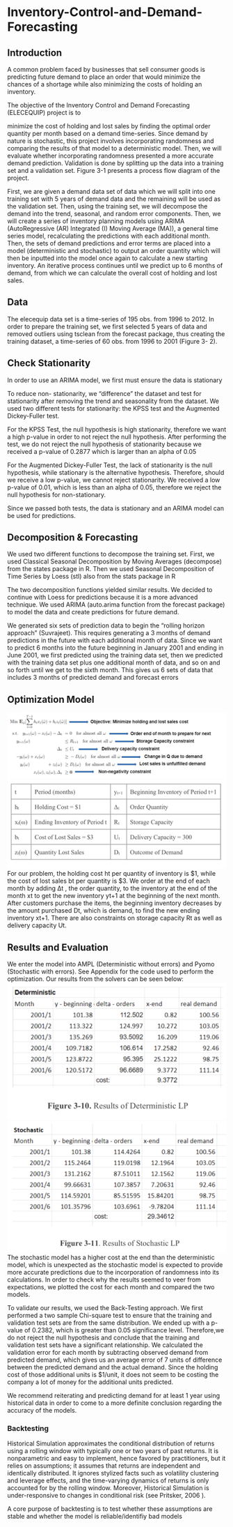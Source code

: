 # Inventory-Control-and-Demand-Forecasting

## Introduction
A common problem faced by businesses that sell consumer goods is predicting future demand to place an order that would minimize the chances of a shortage while also minimizing the costs of holding an inventory. 

The objective of the Inventory Control and Demand Forecasting (ELECEQUIP) project is to 

minimize the cost of holding and lost sales by finding the optimal order quantity per month based on a demand time-series. Since demand by nature is stochastic, this project involves incorporating randomness and comparing the results of that model to a deterministic model. Then, we will evaluate whether incorporating randomness presented a more accurate demand prediction. Validation is done by splitting up the data into a training set and a validation set. Figure 3-1 presents a process flow diagram of the project.

First, we are given a demand data set of data which we will split into one training set with 5 years of demand data and the remaining will be used as the validation set. Then, using the training set, we will decompose the demand into the trend, seasonal, and random error components. Then, we will create a series of inventory planning models using ARIMA (AutoRegressive (AR) Integrated (I) Moving Average (MA)), a general time series model, recalculating the predictions with each additional month. Then, the sets of demand predictions and error terms are placed into a model (deterministic and stochastic) to output an order quantity which will then be inputted into the model once again to calculate a new starting inventory. An iterative process continues until we predict up to 6 months of demand, from which we can calculate the overall cost of holding and lost sales.
## Data
The elecequip data set is a time-series of 195 obs. from 1996 to 2012. In order to prepare the training set, we first selected 5 years of data and removed outliers using tsclean from the forecast package, thus creating the training dataset, a time-series of 60 obs. from 1996 to 2001 (Figure 3- 2).

## Check Stationarity
In order to use an ARIMA model, we first must ensure the data is stationary

To reduce non- stationarity, we “difference” the dataset and test for stationarity after removing the trend and seasonality from the dataset. We used two different tests for stationarity: the KPSS test and the Augmented Dickey-Fuller test.

For the KPSS Test, the null hypothesis is high stationarity, therefore we want a high p-value in order to not reject the null hypothesis. After performing the test, we do not reject the null hypothesis of stationarity because we received a p-value of 0.2877 which is larger than an alpha of 0.05

For the Augmented Dickey-Fuller Test, the lack of stationarity is the null hypothesis, while stationary is the alternative hypothesis. Therefore, should we receive a low p-value, we cannot reject stationarity. We received a low p-value of 0.01, which is less than an alpha of 0.05, therefore we reject the null hypothesis for non-stationary.

Since we passed both tests, the data is stationary and an ARIMA model can be used for predictions.

## Decomposition & Forecasting
We used two different functions to decompose the training set. First, we used Classical Seasonal Decomposition by Moving Averages (decompose) from the states package in R. Then we used Seasonal Decomposition of Time Series by Loess (stl) also from the stats package in R

The two decomposition functions yielded similar results. We decided to continue with Loess for predictions because it is a more advanced technique. We used ARIMA (auto.arima function from the forecast package) to model the data and create predictions for future demand.

We generated six sets of prediction data to begin the “rolling horizon approach” (Suvrajeet). This requires generating a 3 months of demand predictions in the future with each additional month of data. Since we want to predict 6 months into the future beginning in January 2001 and ending in June 2001, we first predicted using the training data set, then we predicted with the training data set plus one additional month of data, and so on and so forth until we get to the sixth month. This gives us 6 sets of data that includes 3 months of predicted demand and forecast errors

## Optimization Model
![Image of Formula](Inventory-Control-and-Demand-Forecasting1.png)
![Image of chart](Inventory-Control-and-Demand-Forecasting2.png)
For our problem, the holding cost ht per quantity of inventory is $1, while the cost of lost sales bt per quantity is $3. We order at the end of each month by adding Δt , the order quantity, to the inventory at the end of the month xt to get the new inventory yt+1 at the beginning of the next month. After customers purchase the items, the beginning inventory decreases by the amount purchased Dt, which is demand, to find the new ending inventory xt+1. There are also constraints on storage capacity Rt as well as delivery capacity Ut. 

## Results and Evaluation
We enter the model into AMPL (Deterministic without errors) and Pyomo (Stochastic with errors). See Appendix for the code used to perform the optimization. Our results from the solvers can be seen below:
![Image of Deterministic LP](Inventory-Control-and-Demand-Forecasting3.png)
![Image of Stochastic LP](Inventory-Control-and-Demand-Forecasting4.png)
The stochastic model has a higher cost at the end than the deterministic model, which is unexpected as the stochastic model is expected to provide more accurate predictions due to the incorporation of randomness into its calculations. In order to check why the results seemed to veer from expectations, we plotted the cost for each month and compared the two models.

To validate our results, we used the Back-Testing approach. We first performed a two sample Chi-square test to ensure that the training and validation test sets are from the same distribution. We ended up with a p-value of 0.2382, which is greater than 0.05 significance level. Therefore,we do not reject the null hypothesis and conclude that the training and validation test sets have a significant relationship. We calculated the validation error for each month by subtracting observed demand from predicted demand, which gives us an average error of 7 units of difference between the predicted demand and the actual demand. Since the holding cost of those additional units is $1/unit, it does not seem to be costing the company a lot of money for the additional units predicted.

We recommend reiterating and predicting demand for at least 1 year using historical data in order to come to a more definite conclusion regarding the accuracy of the models.

### Backtesting
Historical Simulation approximates the conditional distribution of returns using a rolling window with typically one or two years of past returns. It is nonparametric and easy to implement, hence favored by practitioners, but it relies on assumptions; it assumes that returns are independent and identically distributed. It ignores stylized facts such as volatility clustering and leverage effects, and the time-varying dynamics of returns is only accounted for by the rolling window. Moreover, Historical Simulation is under-responsive to changes in conditional risk (see Pritsker, 2006 ).

A core purpose of backtesting is to test whether these assumptions are stable and whether the model is reliable/identifiy bad models



